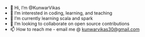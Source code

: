 - 👋 Hi, I’m @KunwarVikas
- 👀 I’m interested in coding, learning, and teaching
- 🌱 I’m currently learning scala and spark
- 💞️ I’m looking to collaborate on open source contributions
- 📫 How to reach me - email me @ kunwarvikas30@gmail.com

<!---
KunwarVikas/KunwarVikas is a ✨ special ✨ repository because its `README.md` (this file) appears on your GitHub profile.
You can click the Preview link to take a look at your changes.
--->
